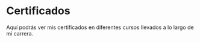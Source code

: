# Certificados
Aquí podrás ver mis certificados en diferentes cursos llevados a lo largo de mi carrera.
